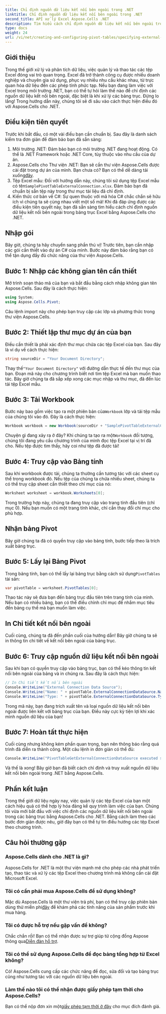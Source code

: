 ```yaml
---
title: Chỉ định nguồn dữ liệu kết nối bên ngoài trong .NET
linktitle: Chỉ định nguồn dữ liệu kết nối bên ngoài trong .NET
second_title: API xử lý Excel Aspose.Cells .NET
description: Tìm hiểu cách chỉ định nguồn dữ liệu kết nối bên ngoài trong bảng trục Excel bằng Aspose.Cells cho .NET với hướng dẫn từng bước này. Hoàn hảo cho các nhà phát triển .NET.
type: docs
weight: 24
url: /vi/net/creating-and-configuring-pivot-tables/specifying-external-connection-data-source/
---
```

## Giới thiệu
Trong thế giới xử lý và phân tích dữ liệu, việc quản lý và thao tác các tệp Excel đóng vai trò quan trọng. Excel đã trở thành công cụ được nhiều doanh nghiệp và chuyên gia sử dụng, phục vụ nhiều nhu cầu khác nhau, từ trực quan hóa dữ liệu đến các phép tính phức tạp. Nếu bạn đang làm việc với Excel trong môi trường .NET, bạn có thể tự hỏi làm thế nào để chỉ định các nguồn dữ liệu kết nối bên ngoài, đặc biệt là khi xử lý các bảng trục. Đừng lo lắng! Trong hướng dẫn này, chúng tôi sẽ đi sâu vào cách thực hiện điều đó với Aspose.Cells cho .NET. 
## Điều kiện tiên quyết
Trước khi bắt đầu, có một vài điều bạn cần chuẩn bị. Sau đây là danh sách kiểm tra đơn giản để đảm bảo bạn đã sẵn sàng:
1. Môi trường .NET: Đảm bảo bạn có môi trường .NET đang hoạt động. Có thể là .NET Framework hoặc .NET Core, tùy thuộc vào nhu cầu của dự án.
2.  Aspose.Cells cho Thư viện .NET: Bạn sẽ cần thư viện Aspose.Cells được cài đặt trong dự án của mình. Bạn chưa có? Bạn có thể dễ dàng tải xuống[đây](https://releases.aspose.com/cells/net/).
3. Tệp Excel mẫu: Đối với hướng dẫn này, chúng tôi sử dụng tệp Excel mẫu có tên`SamplePivotTableExternalConnection.xlsx`. Đảm bảo bạn đã chuẩn bị sẵn tệp này trong thư mục tài liệu đã chỉ định.
4. Kiến thức cơ bản về C#: Sự quen thuộc với mã hóa C# chắc chắn sẽ hữu ích vì chúng ta sẽ cùng nhau viết một số mã!
Khi đã đáp ứng được các điều kiện tiên quyết này, bạn đã sẵn sàng tìm hiểu cách chỉ định nguồn dữ liệu kết nối bên ngoài trong bảng trục Excel bằng Aspose.Cells cho .NET.
## Nhập gói
Bây giờ, chúng ta hãy chuyển sang phần thú vị! Trước tiên, bạn cần nhập các gói cần thiết vào dự án C# của mình. Bước này đảm bảo rằng bạn có thể tận dụng đầy đủ chức năng của thư viện Aspose.Cells.
## Bước 1: Nhập các không gian tên cần thiết
Mở trình soạn thảo mã của bạn và bắt đầu bằng cách nhập không gian tên Aspose.Cells. Sau đây là cách thực hiện:
```csharp
using System;
using Aspose.Cells.Pivot;
```
Câu lệnh import này cho phép bạn truy cập các lớp và phương thức trong thư viện Aspose.Cells.
## Bước 2: Thiết lập thư mục dự án của bạn
Điều cần thiết là phải xác định thư mục chứa các tệp Excel của bạn. Sau đây là ví dụ về cách thực hiện:
```csharp
string sourceDir = "Your Document Directory";
```
 Thay thế`"Your Document Directory"` với đường dẫn thực tế đến thư mục của bạn. Đoạn mã này cho chương trình biết nơi tìm tệp Excel mà bạn muốn thao tác.
Bây giờ chúng ta đã sắp xếp xong các mục nhập và thư mục, đã đến lúc tải tệp Excel mẫu.
## Bước 3: Tải Workbook
 Bước này bao gồm việc tạo ra một phiên bản của`Workbook` lớp và tải tệp mẫu của chúng tôi vào đó. Đây là cách thực hiện:
```csharp
Workbook workbook = new Workbook(sourceDir + "SamplePivotTableExternalConnection.xlsx");
```
 Chuyện gì đang xảy ra ở đây? Khi chúng ta tạo ra một`Workbook` đối tượng, chúng tôi đang yêu cầu chương trình của mình đọc tệp Excel tại vị trí đã cho. Nếu tệp được tìm thấy, hãy coi như tệp đã được tải!
## Bước 4: Truy cập vào Bảng tính
Sau khi workbook được tải, chúng ta thường cần tương tác với các sheet cụ thể trong workbook đó. Nếu tệp của chúng ta chứa nhiều sheet, chúng ta có thể truy cập sheet cần thiết theo chỉ mục của nó:
```csharp
Worksheet worksheet = workbook.Worksheets[0];
```
Trong trường hợp này, chúng ta đang truy cập vào trang tính đầu tiên (chỉ mục 0). Nếu bạn muốn có một trang tính khác, chỉ cần thay đổi chỉ mục cho phù hợp.
## Nhận bảng Pivot
Bây giờ chúng ta đã có quyền truy cập vào bảng tính, bước tiếp theo là trích xuất bảng trục.
## Bước 5: Lấy lại Bảng Pivot
 Trong bảng tính, bạn có thể lấy lại bảng trục bằng cách sử dụng`PivotTables` tài sản:
```csharp
var pivotTable = worksheet.PivotTables[0];
```
Thao tác này sẽ đưa bạn đến bảng trục đầu tiên trên trang tính của mình. Nếu bạn có nhiều bảng, bạn có thể điều chỉnh chỉ mục để nhắm mục tiêu đến bảng cụ thể mà bạn muốn làm việc.
## In Chi tiết kết nối bên ngoài
Cuối cùng, chúng ta đã đến phần cuối của hướng dẫn! Bây giờ chúng ta sẽ in thông tin chi tiết về kết nối bên ngoài của bảng trục.
## Bước 6: Truy cập nguồn dữ liệu kết nối bên ngoài
Sau khi bạn có quyền truy cập vào bảng trục, bạn có thể kéo thông tin kết nối bên ngoài của bảng và in chúng ra. Sau đây là cách thực hiện:
```csharp
// In Chi tiết kết nối bên ngoài
Console.WriteLine("External Connection Data Source");
Console.WriteLine("Name: " + pivotTable.ExternalConnectionDataSource.Name);
Console.WriteLine("Type: " + pivotTable.ExternalConnectionDataSource.Type);
```
Trong mã này, bạn đang trích xuất tên và loại nguồn dữ liệu kết nối bên ngoài được liên kết với bảng trục của bạn. Điều này cực kỳ tiện lợi khi xác minh nguồn dữ liệu của bạn!
## Bước 7: Hoàn tất thực hiện
Cuối cùng nhưng không kém phần quan trọng, bạn nên thông báo rằng quá trình đã diễn ra thành công. Một câu lệnh in đơn giản có thể đủ:
```csharp
Console.WriteLine("PivotTableGetExternalConnectionDataSource executed successfully.");
```
Và thế là xong! Bây giờ bạn đã biết cách chỉ định và truy xuất nguồn dữ liệu kết nối bên ngoài trong .NET bằng Aspose.Cells.
## Phần kết luận
Trong thế giới dữ liệu ngày nay, việc quản lý các tệp Excel của bạn một cách hiệu quả có thể hợp lý hóa đáng kể quy trình làm việc của bạn. Chúng tôi vừa mới bắt đầu với việc chỉ định các nguồn dữ liệu kết nối bên ngoài trong các bảng trục bằng Aspose.Cells cho .NET. Bằng cách làm theo các bước đơn giản được nêu, giờ đây bạn có thể tự tin điều hướng các tệp Excel theo chương trình.
## Câu hỏi thường gặp
### Aspose.Cells dành cho .NET là gì?  
Aspose.Cells for .NET là một thư viện mạnh mẽ cho phép các nhà phát triển tạo, thao tác và xử lý các tệp Excel theo chương trình mà không cần cài đặt Microsoft Excel.
### Tôi có cần phải mua Aspose.Cells để sử dụng không?  
 Mặc dù Aspose.Cells là một thư viện trả phí, bạn có thể truy cập phiên bản dùng thử miễn phí[đây](https://releases.aspose.com/) để khám phá các tính năng của sản phẩm trước khi mua hàng.
### Tôi có được hỗ trợ nếu gặp vấn đề không?  
 Chắc chắn rồi! Bạn có thể nhận được sự trợ giúp từ cộng đồng Aspose thông qua[Diễn đàn hỗ trợ](https://forum.aspose.com/c/cells/9).
### Tôi có thể sử dụng Aspose.Cells để đọc bảng tổng hợp từ Excel không?  
Có! Aspose.Cells cung cấp các chức năng để đọc, sửa đổi và tạo bảng trục cũng như tương tác với các nguồn dữ liệu bên ngoài.
### Làm thế nào tôi có thể nhận được giấy phép tạm thời cho Aspose.Cells?  
 Bạn có thể nộp đơn xin một[giấy phép tạm thời ở đây](https://purchase.aspose.com/temporary-license/) cho mục đích đánh giá.